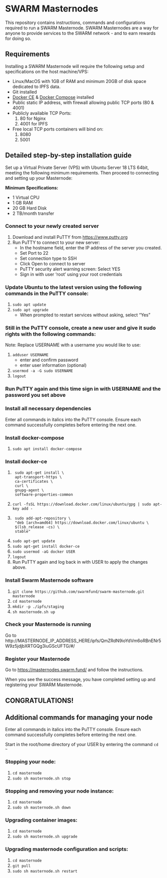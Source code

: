 # SWARM Masternodes

This repository contains instructions, commands and configurations required to run a SWARM Masternode. SWARM Masternodes are a way for anyone to provide services to the SWARM network - and to earn rewards for doing so. 

## <a name="req"></a>Requirements

Installing a SWARM Masternode will require the following setup and specifications on the host machine/VPS:

- Linux/MacOS with 1GB of RAM and minimum 20GB of disk space dedicated to IPFS data.
- Git installed
- [Docker CE](https://docs.docker.com/install/ "") & [Docker Compose](https://docs.docker.com/compose/install/ "") installed
- Public static IP address, with firewall allowing public TCP ports (80 & 4001)
- Publicly available TCP Ports:
  1. 80 for Nginx
  2. 4001 for IPFS
- Free local TCP ports containers will bind on:
  1. 8080
  2. 5001

## Detailed step-by-step installation guide
Set up a Virtual Private Server (VPS) with Ubuntu Server 18 LTS 64bit, meeting the following minimum requirements. Then proceed to connecting and setting up your Masternode:

**Minimum Specifications:**
* 1 Virtual CPU
* 1 GB RAM
* 20 GB Hard Disk
* 2 TB/month transfer

### Connect to your newly created server
1. Download and install PuTTY from https://www.putty.org
2. Run PuTTY to connect to your new server:
    * In the hostname field, enter the IP address of the server you created.
    * Set Port to 22
    * Set connection type to SSH
    * Click Open to connect to server
    * PuTTY security alert warning screen: Select YES
    * Sign in with user ‘root’ using your root credentials

### Update Ubuntu to the latest version using the following commands in the PuTTY console:
1. `sudo apt update`
2. `sudo apt upgrade`
    - When prompted to restart services without asking, select “Yes”

### Still in the PuTTY console, create a new user and give it sudo rights with the following commands:
Note: Replace USERNAME with a username you would like to use:

1. `adduser USERNAME`
    - enter and confirm password
    - enter user information (optional)
2. `usermod -a -G sudo USERNAME`
3. `logout`

### Run PuTTY again and this time sign in with USERNAME and the password you set above

### Install all necessary dependencies
Enter all commands in italics into the PuTTY console. Ensure each command successfully completes before entering the next one.

### Install docker-compose
1. `sudo apt install docker-compose`

### Install docker-ce
1. ```
    sudo apt-get install \
    apt-transport-https \
    ca-certificates \
    curl \
    gnupg-agent \
    software-properties-common
    ```
2. `curl -fsSL https://download.docker.com/linux/ubuntu/gpg | sudo apt-key add -`
3. ```
    sudo add-apt-repository \
    "deb [arch=amd64] https://download.docker.com/linux/ubuntu \
    $(lsb_release -cs) \
    stable"
    ```
4. `sudo apt-get update`
5. `sudo apt-get install docker-ce`
6. `sudo usermod -aG docker USER`
7. `logout`
8. Run PuTTY again and log back in with USER to apply the changes above.

### Install Swarm Masternode software
1. `git clone https://github.com/swarmfund/swarm-masternode.git masternode`
2. `cd masternode`
3. `mkdir -p ./ipfs/staging`
4.  `sh masternode.sh up`

### Check your Masternode is running

Go to http://MASTERNODE_IP_ADDRESS_HERE/ipfs/QmZRdN9ioYdVm6oRBnENr5W9z5jdjbXRTGQg3iuGScUFTG/#/

### Register your Masternode

Go to https://masternodes.swarm.fund/ and follow the instructions.

When you see the success message, you have completed setting up and registering your SWARM Masternode.

## CONGRATULATIONS!




## Additional commands for managing your node

Enter all commands in italics into the PuTTY console. Ensure each command successfully completes before entering the next one.

Start in the root/home directory of your USER by entering the command `cd ~`

### Stopping your node:
1. `cd masternode`
2. `sudo sh masternode.sh stop`

### Stopping and removing your node instance:
1. `cd masternode`
2. `sudo sh masternode.sh down`

### Upgrading container images:
1. `cd masternode`
2. `sudo sh masternode.sh upgrade`

### Upgrading masternode configuration and scripts:
1.  `cd masternode`
2. `git pull`
3. `sudo sh masternode.sh restart`
